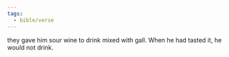 ```yaml
---
tags:
  - bible/verse
---
```

they gave him sour wine to drink mixed with gall. When he had tasted it, he would not drink.